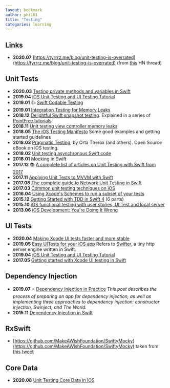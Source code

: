 ```yaml
---
layout: bookmark
author: phi161
title: "Testing"
categories: learning
---
```


## Links

* **2020.07** [https://tyrrrz.me/blog/unit-testing-is-overrated](https://tyrrrz.me/blog/unit-testing-is-overrated) (from [this](https://news.ycombinator.com/item?id=23778878) HN thread)


## Unit Tests

* **2020.03** [Testing private methods and variables in Swift](https://www.avanderlee.com/swift/testing-private-methods-variables/)
* **2019.04** [iOS Unit Testing and UI Testing Tutorial](https://www.raywenderlich.com/150073/ios-unit-testing-and-ui-testing-tutorial)
* **2019.01** 👍 [Swift Codable Testing](https://paul-samuels.com/blog/2019/01/07/swift-codable-testing/)
* **2019.01** [Integration Testing for Memory Leaks](https://developers.soundcloud.com/blog/integration-testing-for-memory-leaks)
* **2018.12** [Delightful Swift snapshot testing](https://github.com/pointfreeco/swift-snapshot-testing). Explained in a series of [PointFree tutorials](https://github.com/pointfreeco/swift-snapshot-testing#learn-more)
* **2018.11** [Unit testing view controller memory leaks](https://blog.kulman.sk/unit-testing-memory-leaks/)
* **2018.05** [The iOS Testing Manifesto](https://blog.usejournal.com/the-ios-testing-manifesto-e1bc821cc4c3) Some good examples and getting started guidelines
* **2018.03** [Pragmatic Testing](https://github.com/orta/pragmatic-testing), by Orta Therox (and others). Open Source eBook on iOS testing.
* **2018.02** [Unit testing asynchronous Swift code](https://www.swiftbysundell.com/posts/unit-testing-asynchronous-swift-code)
* **2018.01** [Mocking in Swift](https://www.swiftbysundell.com/posts/mocking-in-swift)
* **2017.12** 📚 [A complete list of articles on Unit Testing with Swift from 2017](https://medium.com/flawless-app-stories/a-complete-list-of-articles-on-unit-testing-with-swift-from-2017-9be8f046ef25)
* **2017.11** [Applying Unit Tests to MVVM with Swift](https://medium.com/flawless-app-stories/applying-unit-tests-to-mvvm-with-swift-ba5a79df8a18)
* **2017.08** [The complete guide to Network Unit Testing in Swift](https://medium.com/flawless-app-stories/the-complete-guide-to-network-unit-testing-in-swift-db8b3ee2c327)
* **2017.03** [Common unit testing techniques on iOS](http://www.marisibrothers.com/2017/03/common-unit-testing-techniques-on-ios.html)
* **2016.04** [Using Xcode's Schemes to run a subset of your tests](http://artsy.github.io/blog/2016/04/06/Testing-Schemes/)
* **2015.12** [Getting Started with TDD in Swift 4](https://medium.com/@ynzc/getting-started-with-tdd-in-swift-2fab3e07204b#.uhgu4iyxb) (6 parts)
* **2015.10** [iOS functional testing with user stories, UI Test and local server](http://www.thinkandbuild.it/ios-functional-testing-with-user-stories-uitest-and-local-server/)
* **2013.06** [iOS Development: You're Doing It Wrong](http://doing-it-wrong.mikeweller.com/2013/06/ios-app-architecture-and-tdd-1.html)


## UI Tests

* **2020.04** [Making Xcode UI tests faster and more stable](https://blog.bitrise.io/making-xcode-ui-tests-faster-and-more-stable)
* **2019.05** [Easy UITests for your iOS app](https://treatwell.engineering/easy-uitests-for-your-ios-app-6af7aa3457) Refers to [Swifter](https://github.com/httpswift/swifter), a tiny http server engine written in Swift.
* **2019.04** [iOS Unit Testing and UI Testing Tutorial](https://www.raywenderlich.com/150073/ios-unit-testing-and-ui-testing-tutorial)
* **2017.05** [Getting started with Xcode UI testing in Swift](https://www.swiftbysundell.com/posts/getting-started-with-xcode-ui-testing-in-swift)


## Dependency Injection

* **2019.07** ⭐️ [Dependency Injection in Practice](https://www.racecondition.software/blog/dependency-injection) _This post describes the process of preparing an app for dependency injection, as well as implementing three approaches to dependency injection: constructor injection, Swinject, and The World._
* **2015.11** [Dependency Injection in Swift](https://medium.com/ios-os-x-development/dependency-injection-in-swift-a959c6eee0ab#.usfew8l5b)


## RxSwift

* [https://github.com/MakeAWishFoundation/SwiftyMocky](https://github.com/MakeAWishFoundation/SwiftyMocky) taken from [this tweet](https://twitter.com/laxmorek/status/1033324251867172869)


## Core Data

* **2020.08** [Unit Testing Core Data in iOS](https://www.raywenderlich.com/11349416-unit-testing-core-data-in-ios#toc-anchor-003)
